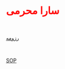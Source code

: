 <html>
<head>
<h1 style="color:red">
سارا محرمی
</h1>
<br/>
</head>
<body>


<a href="https://saramoharamee6880.github.io">رزومه</a>

<br/>

<a href="https://saramoharamee6880github.io/Angizehname">SOP</a>


</body>
</html>
